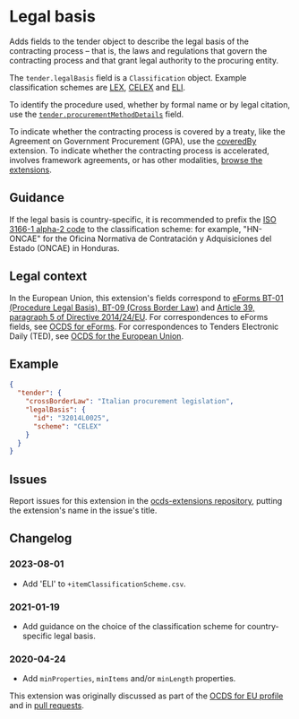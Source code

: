 # Legal basis

Adds fields to the tender object to describe the legal basis of the contracting process – that is, the laws and regulations that govern the contracting process and that grant legal authority to the procuring entity.

The `tender.legalBasis` field is a `Classification` object. Example classification schemes are [LEX](https://en.wikipedia.org/wiki/Lex_(URN)), [CELEX](https://eur-lex.europa.eu/content/help/faq/intro.html#help8) and [ELI](https://en.wikipedia.org/wiki/European_Legislation_Identifier).

To identify the procedure used, whether by formal name or by legal citation, use the [`tender.procurementMethodDetails`](https://standard.open-contracting.org/latest/en/schema/reference/#release-schema.json,/definitions/Tender,procurementMethodDetails) field.

To indicate whether the contracting process is covered by a treaty, like the Agreement on Government Procurement (GPA), use the [coveredBy](https://extensions.open-contracting.org/en/extensions/coveredBy/) extension. To indicate whether the contracting process is accelerated, involves framework agreements, or has other modalities, [browse the extensions](https://extensions.open-contracting.org/).

## Guidance

If the legal basis is country-specific, it is recommended to prefix the [ISO 3166-1 alpha-2 code](https://en.wikipedia.org/wiki/ISO_3166-1_alpha-2) to the classification scheme: for example, "HN-ONCAE" for the Oficina Normativa de Contratación y Adquisiciones del Estado (ONCAE) in Honduras.

## Legal context

In the European Union, this extension's fields correspond to [eForms BT-01 (Procedure Legal Basis), BT-09 (Cross Border Law)](https://docs.ted.europa.eu/eforms/latest/reference/business-terms/) and [Article 39, paragraph 5 of Directive 2014/24/EU](https://eur-lex.europa.eu/legal-content/EN/TXT/?qid=1585836130257&uri=CELEX:32014L0024#d1e4669-65-1). For correspondences to eForms fields, see [OCDS for eForms](https://standard.open-contracting.org/profiles/eforms/latest/en/). For correspondences to Tenders Electronic Daily (TED), see [OCDS for the European Union](https://standard.open-contracting.org/profiles/eu/latest/en/).

## Example

```json
{
  "tender": {
    "crossBorderLaw": "Italian procurement legislation",
    "legalBasis": {
      "id": "32014L0025",
      "scheme": "CELEX"
    }
  }
}
```

## Issues

Report issues for this extension in the [ocds-extensions repository](https://github.com/open-contracting/ocds-extensions/issues), putting the extension's name in the issue's title.

## Changelog

### 2023-08-01

* Add 'ELI' to `+itemClassificationScheme.csv`.

### 2021-01-19

* Add guidance on the choice of the classification scheme for country-specific legal basis.

### 2020-04-24

* Add `minProperties`, `minItems` and/or `minLength` properties.

This extension was originally discussed as part of the [OCDS for EU profile](https://github.com/open-contracting-extensions/european-union/issues) and in [pull requests](https://github.com/open-contracting-extensions/ocds_contractTerms_extension/pulls?q=is%3Apr+is%3Aclosed).
